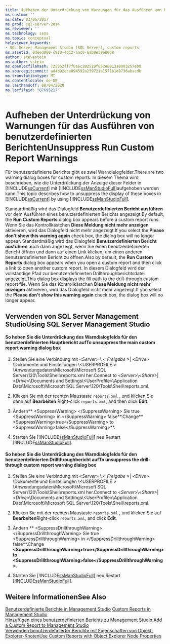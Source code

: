 ```yaml
---
title: Aufheben der Unterdrückung von Warnungen für das Ausführen von benutzerdefinierten Berichten | Microsoft-Dokumentation
ms.custom: ''
ms.date: 03/06/2017
ms.prod: sql-server-2014
ms.reviewer: ''
ms.technology: ssms
ms.topic: conceptual
helpviewer_keywords:
- SQL Server Management Studio [SQL Server], custom reports
ms.assetid: 0deed900-c910-4d12-aac0-6ab9e39eb068
author: stevestein
ms.author: sstein
ms.openlocfilehash: 725362ff7f8a6c282529f652e8813a8083257eb8
ms.sourcegitcommit: ad4d92dce894592a259721a1571b1d8736abacdb
ms.translationtype: MT
ms.contentlocale: de-DE
ms.lasthandoff: 08/04/2020
ms.locfileid: "87695217"
---
```

# <a name="unsuppress-run-custom-report-warnings"></a><span data-ttu-id="ba60a-102">Aufheben der Unterdrückung von Warnungen für das Ausführen von benutzerdefinierten Berichten</span><span class="sxs-lookup"><span data-stu-id="ba60a-102">Unsuppress Run Custom Report Warnings</span></span>
  <span data-ttu-id="ba60a-103">Für benutzerdefinierte Berichte gibt es zwei Warndialogfelder.</span><span class="sxs-lookup"><span data-stu-id="ba60a-103">There are two warning dialog boxes for custom reports.</span></span> <span data-ttu-id="ba60a-104">In diesem Thema wird beschrieben, wie die Unterdrückung der Anzeige dieser Felder in [!INCLUDE[ssCurrent](../../includes/sscurrent-md.md)] mit [!INCLUDE[ssManStudioFull](../../includes/ssmanstudiofull-md.md)]aufgehoben werden kann.</span><span class="sxs-lookup"><span data-stu-id="ba60a-104">This topic describes how to unsuppress the display of these boxes in [!INCLUDE[ssCurrent](../../includes/sscurrent-md.md)] by using [!INCLUDE[ssManStudioFull](../../includes/ssmanstudiofull-md.md)].</span></span>  
  
 <span data-ttu-id="ba60a-105">Standardmäßig wird das Dialogfeld **Benutzerdefinierten Bericht ausführen** vor dem Ausführen eines benutzerdefinierten Berichts angezeigt.</span><span class="sxs-lookup"><span data-stu-id="ba60a-105">By default, the **Run Custom Reports** dialog box appears before a custom report runs.</span></span> <span data-ttu-id="ba60a-106">Wenn Sie das Kontrollkästchen **Diese Meldung nicht mehr anzeigen** aktivieren, wird das Dialogfeld nicht mehr angezeigt.</span><span class="sxs-lookup"><span data-stu-id="ba60a-106">If you select the **Please don't show this warning again** check box, the dialog box will no longer appear.</span></span> <span data-ttu-id="ba60a-107">Standardmäßig wird das Dialogfeld **Benutzerdefinierten Bericht ausführen** auch dann angezeigt, wenn Sie einen benutzerdefinierten Bericht öffnen und dann auf einen Link klicken, um einen anderen benutzerdefinierten Bericht zu öffnen.</span><span class="sxs-lookup"><span data-stu-id="ba60a-107">Also by default, the **Run Custom Reports** dialog box appears when you open a custom report and then click a link to open another custom report.</span></span> <span data-ttu-id="ba60a-108">In diesem Dialogfeld wird der vollständige Pfad zur benutzerdefinierten Drillthroughberichtsdatei angezeigt.</span><span class="sxs-lookup"><span data-stu-id="ba60a-108">This dialog box displays the fill path to the drill-through custom report file.</span></span> <span data-ttu-id="ba60a-109">Wenn Sie das Kontrollkästchen **Diese Meldung nicht mehr anzeigen** aktivieren, wird das Dialogfeld nicht mehr angezeigt.</span><span class="sxs-lookup"><span data-stu-id="ba60a-109">If you select the **Please don't show this warning again** check box, the dialog box will no longer appear.</span></span>  
  
##  <a name="using-sql-server-management-studio"></a><a name="SSMSProcedure"></a> <span data-ttu-id="ba60a-110">Verwenden von SQL Server Management Studio</span><span class="sxs-lookup"><span data-stu-id="ba60a-110">Using SQL Server Management Studio</span></span>  
  
#### <a name="to-unsuppress-the-main-custom-report-warning-dialog-box"></a><span data-ttu-id="ba60a-111">So heben Sie die Unterdrückung des Warndialogfelds für den benutzerdefinierten Hauptbericht auf</span><span class="sxs-lookup"><span data-stu-id="ba60a-111">To unsuppress the main custom report warning dialog box</span></span>  
  
1.  <span data-ttu-id="ba60a-112">Stellen Sie eine Verbindung mit \<*Server*> \\ < *Freigabe* >| \<*Drive*> \Dokumente und Einstellungen \\<USERPROFILE \> \Anwendungsdaten\Microsoft\Microsoft SQL Server\120\Tools\Shell\reports.xml her.</span><span class="sxs-lookup"><span data-stu-id="ba60a-112">Connect to \<*Server*>\\<*Share*>|\<*Drive*>\Documents and Settings\\<UserProfile\>\Application Data\Microsoft\Microsoft SQL Server\120\Tools\Shell\reports.xml.</span></span>  
  
2.  <span data-ttu-id="ba60a-113">Klicken Sie mit der rechten Maustaste `reports.xml` , und klicken Sie dann auf **Bearbeiten**.</span><span class="sxs-lookup"><span data-stu-id="ba60a-113">Right-click `reports.xml`, and then click **Edit**.</span></span>  
  
3.  <span data-ttu-id="ba60a-114">Ändern\*\* \<SuppressWarning> \</SuppressWarning> Sie true \<SuppressWarning> in \</SuppressWarning> false\*\*.</span><span class="sxs-lookup"><span data-stu-id="ba60a-114">Change**\<SuppressWarning>true\</SuppressWarning> to \<SuppressWarning>false\</SuppressWarning>**.</span></span>  
  
4.  <span data-ttu-id="ba60a-115">Starten Sie [!INCLUDE[ssManStudioFull](../../includes/ssmanstudiofull-md.md)] neu.</span><span class="sxs-lookup"><span data-stu-id="ba60a-115">Restart [!INCLUDE[ssManStudioFull](../../includes/ssmanstudiofull-md.md)].</span></span>  
  
#### <a name="to-unsuppress-the-drill-through-custom-report-warning-dialog-box"></a><span data-ttu-id="ba60a-116">So heben Sie die Unterdrückung des Warndialogfelds für den benutzerdefinierten Drillthroughbericht auf</span><span class="sxs-lookup"><span data-stu-id="ba60a-116">To unsuppress the drill-through custom report warning dialog box</span></span>  
  
1.  <span data-ttu-id="ba60a-117">Stellen Sie eine Verbindung mit \<*Server*> \\ < *Freigabe* >| \<*Drive*> \Dokumente und Einstellungen \\<USERPROFILE \> \Anwendungsdaten\Microsoft\Microsoft SQL Server\120\Tools\Shell\reports.xml her.</span><span class="sxs-lookup"><span data-stu-id="ba60a-117">Connect to \<*Server*>\\<*Share*>|\<*Drive*>\Documents and Settings\\<UserProfile\>\Application Data\Microsoft\Microsoft SQL Server\120\Tools\Shell\reports.xml.</span></span>  
  
2.  <span data-ttu-id="ba60a-118">Klicken Sie mit der rechten Maustaste `reports.xml` , und klicken Sie auf **Bearbeiten**</span><span class="sxs-lookup"><span data-stu-id="ba60a-118">Right-click `reports.xml`, and click **Edit**.</span></span>  
  
3.  <span data-ttu-id="ba60a-119">Ändern \*\* \<SuppressDrillthroughWarning> \</SuppressDrillthroughWarning> Sie true \<SuppressDrillthroughWarning> in \</SuppressDrillthroughWarning> false\*\*.</span><span class="sxs-lookup"><span data-stu-id="ba60a-119">Change **\<SuppressDrillthroughWarning>true\</SuppressDrillthroughWarning>to \<SuppressDrillthroughWarning>false\</SuppressDrillthroughWarning>**.</span></span>  
  
4.  <span data-ttu-id="ba60a-120">Starten Sie [!INCLUDE[ssManStudioFull](../../includes/ssmanstudiofull-md.md)] neu.</span><span class="sxs-lookup"><span data-stu-id="ba60a-120">Restart [!INCLUDE[ssManStudioFull](../../includes/ssmanstudiofull-md.md)].</span></span>  
  
## <a name="see-also"></a><span data-ttu-id="ba60a-121">Weitere Informationen</span><span class="sxs-lookup"><span data-stu-id="ba60a-121">See Also</span></span>  
 <span data-ttu-id="ba60a-122">[Benutzerdefinierte Berichte in Management Studio](custom-reports-in-management-studio.md) </span><span class="sxs-lookup"><span data-stu-id="ba60a-122">[Custom Reports in Management Studio](custom-reports-in-management-studio.md) </span></span>  
 <span data-ttu-id="ba60a-123">[Hinzufügen eines benutzerdefinierten Berichts zu Management Studio](add-a-custom-report-to-management-studio.md) </span><span class="sxs-lookup"><span data-stu-id="ba60a-123">[Add a Custom Report to Management Studio](add-a-custom-report-to-management-studio.md) </span></span>  
 [<span data-ttu-id="ba60a-124">Verwenden benutzerdefinierter Berichte mit Eigenschaften von Objekt-Explorer-Knoten</span><span class="sxs-lookup"><span data-stu-id="ba60a-124">Use Custom Reports with Object Explorer Node Properties</span></span>](use-custom-reports-with-object-explorer-node-properties.md)  
  
  
